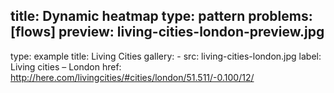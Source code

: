 title: Dynamic heatmap
type: pattern
problems: [flows]
preview: living-cities-london-preview.jpg
---
type: example
title: Living Cities
gallery:
    - src: living-cities-london.jpg
      label: Living cities – London
      href: http://here.com/livingcities/#cities/london/51.511/-0.100/12/
    
